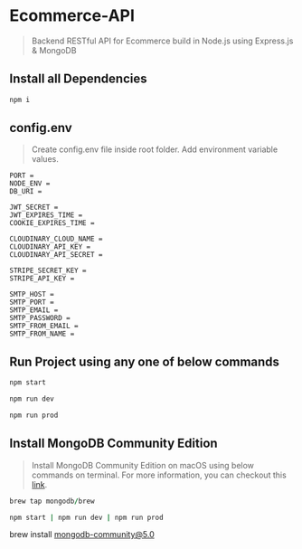 # Ecommerce-API
>Backend RESTful API for Ecommerce build in Node.js using Express.js & MongoDB

## Install all Dependencies
```ruby
npm i
```
## config.env
>Create config.env file inside root folder. Add environment variable values.
```
PORT =
NODE_ENV =
DB_URI = 

JWT_SECRET =
JWT_EXPIRES_TIME =
COOKIE_EXPIRES_TIME =

CLOUDINARY_CLOUD_NAME =
CLOUDINARY_API_KEY =
CLOUDINARY_API_SECRET =

STRIPE_SECRET_KEY =
STRIPE_API_KEY =

SMTP_HOST =
SMTP_PORT =
SMTP_EMAIL =
SMTP_PASSWORD =
SMTP_FROM_EMAIL =
SMTP_FROM_NAME =
```
## Run Project using any one of below commands
```ruby
npm start
```
```ruby
npm run dev
```
```ruby
npm run prod
```
## Install MongoDB Community Edition
>Install MongoDB Community Edition on macOS using below commands on terminal. For more information, you can checkout this [link](https://docs.mongodb.com/manual/tutorial/install-mongodb-on-os-x/). 
```ruby
brew tap mongodb/brew
```
```ruby
npm start | npm run dev | npm run prod
```
brew install mongodb-community@5.0
```
